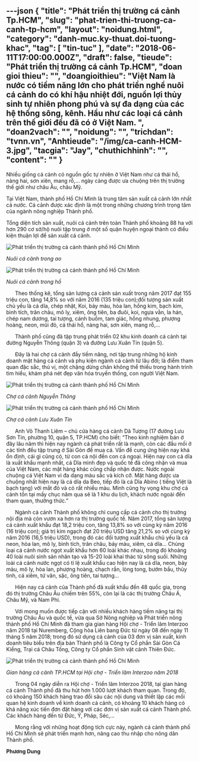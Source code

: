 ---json
{
    "title": "Phát triển thị trường cá cảnh Tp.HCM",
    "slug": "phat-trien-thi-truong-ca-canh-tp-hcm",
    "layout": "noidung.html",
    "category": "danh-muc.ky-thuat.doi-tuong-khac",
    "tag": [
        "tin-tuc"
    ],
    "date": "2018-06-11T17:00:00.000Z",
    "draft": false,
    "tieude": "Phát triển thị trường cá cảnh Tp.HCM",
    "doan gioi thieu": "",
    "doangioithieu": "Việt Nam là nước có tiềm năng lớn cho phát triển nghề nuôi cá cảnh do có khí hậu nhiệt đới, nguồn lợi thủy sinh tự nhiên phong phú và sự đa dạng của các hệ thống sông, kênh. Hầu như các loại cá cảnh trên thế giới đều đã có ở Việt Nam. ",
    "doan2vach": "",
    "noidung": "",
    "trichdan": "tvnn.vn",
    "Anhtieude": "/img/ca-canh-HCM-3.jpg",
    "tacgia": "Jay",
    "chuthichhinh": "",
    "__content__": ""
}
---
<p><span style="font-size:14px">Nhiều giống c&aacute; cảnh c&oacute; nguồn gốc tự nhi&ecirc;n ở Việt Nam như c&aacute; th&aacute;i hổ, n&agrave;ng hai, sơn xi&ecirc;n, mang rỗ,&hellip; ng&agrave;y c&agrave;ng được ưa chuộng tr&ecirc;n thị trường thế giới như ch&acirc;u &Acirc;u, ch&acirc;u Mỹ.</span></p>

<p><span style="font-size:14px">Tại Việt Nam, th&agrave;nh phố Hồ Ch&iacute; Minh l&agrave; trung t&acirc;m sản xuất c&aacute; cảnh lớn nhất cả nước. C&aacute; cảnh được x&aacute;c định l&agrave; một trong những chương tr&igrave;nh trọng t&acirc;m của ng&agrave;nh n&ocirc;ng nghiệp Th&agrave;nh phố.</span></p>

<p><span style="font-size:14px">Tổng diện t&iacute;ch sản xuất, nu&ocirc;i c&aacute; cảnh tr&ecirc;n to&agrave;n Th&agrave;nh phố khoảng 88 ha với hơn 290 cơ sở/hộ nu&ocirc;i tập trung ở một số quận huyện ngoại th&agrave;nh c&oacute; điều kiện thuận lợi để sản xuất c&aacute; cảnh.</span></p>

<p><span style="font-size:14px"><img alt="Phát triển thị trường cá cảnh thành phố Hồ Chí Minh" src="http://tvnn.vn/upload/news/2018/5/22/Phat%20trien%20Ca%20canh%20HCM/ca-canh-HCM-1.jpg" title="Phát triển thị trường cá cảnh thành phố Hồ Chí Minh" /></span></p>

<p><span style="font-size:14px"><em>Nu&ocirc;i c&aacute; cảnh trong ao</em></span></p>

<p><span style="font-size:14px"><img alt="Phát triển thị trường cá cảnh thành phố Hồ Chí Minh" src="http://tvnn.vn/upload/news/2018/5/22/Phat%20trien%20Ca%20canh%20HCM/ca-canh-HCM-2.jpg" title="Phát triển thị trường cá cảnh thành phố Hồ Chí Minh" /></span></p>

<p><span style="font-size:14px"><em>Nu&ocirc;i c&aacute; cảnh trong hồ</em></span></p>

<p><span style="font-size:14px">&nbsp;&nbsp;&nbsp;&nbsp;&nbsp; Theo thống k&ecirc;, tổng sản lượng c&aacute; cảnh sản xuất trong năm 2017 đạt 155 triệu con, tăng 14,8% so với năm 2016 (135 triệu con);đối tượng sản xuất chủ yếu l&agrave; c&aacute; dĩa, ch&eacute;p nhật, Koi, bảy m&agrave;u, h&ograve;a lan, hồng kim, bạch kim, b&igrave;nh t&iacute;ch, tr&acirc;n ch&acirc;u, m&ocirc; ly, xi&ecirc;m, &ocirc;ng ti&ecirc;n, ba đu&ocirc;i, koi, ngựa vằn, la h&aacute;n, ch&eacute;p nam dương, tai tượng, c&aacute;nh buồm, tam gi&aacute;c, hồng nhung, phượng ho&agrave;ng, neon, mũi đỏ, c&aacute; th&aacute;i hổ, n&agrave;ng hai, sơn xi&ecirc;n, mang rỗ,&hellip;</span></p>

<p><span style="font-size:14px">&nbsp;&nbsp;&nbsp;&nbsp;&nbsp; Th&agrave;nh phố cũng đ&atilde; tập trung ph&aacute;t triển 02 khu kinh doanh c&aacute; cảnh tại đường Nguyễn Th&ocirc;ng (quận 3) v&agrave; đường Lưu Xu&acirc;n T&iacute;n (quận 5).</span></p>

<p><span style="font-size:14px">&nbsp;&nbsp;&nbsp;&nbsp;&nbsp; Đ&acirc;y l&agrave; hai chợ c&aacute; cảnh đầy tiềm năng, nơi tập trung những hộ kinh doanh mặt h&agrave;ng c&aacute; cảnh v&agrave; phụ kiện ng&agrave;nh c&aacute; cảnh từ l&acirc;u đời; l&agrave; điểm tham quan đặc sắc, th&uacute; vị, một chặng dừng ch&acirc;n kh&ocirc;ng thể thiếu trong h&agrave;nh tr&igrave;nh t&igrave;m hiểu, kh&aacute;m ph&aacute; n&eacute;t đẹp văn h&oacute;a truyền thống, con người Việt Nam.</span></p>

<p><span style="font-size:14px"><img alt="Phát triển thị trường cá cảnh thành phố Hồ Chí Minh" src="http://tvnn.vn/upload/news/2018/5/22/Phat%20trien%20Ca%20canh%20HCM/ca-canh-HCM-3.jpg" title="Phát triển thị trường cá cảnh thành phố Hồ Chí Minh" /></span></p>

<p><span style="font-size:14px"><em>Chợ c&aacute; cảnh Nguyễn Th&ocirc;ng</em></span></p>

<p><span style="font-size:14px"><img alt="Phát triển thị trường cá cảnh thành phố Hồ Chí Minh" src="http://tvnn.vn/upload/news/2018/5/22/Phat%20trien%20Ca%20canh%20HCM/ca-canh-HCM-4.jpg" title="Phát triển thị trường cá cảnh thành phố Hồ Chí Minh" /></span></p>

<p><span style="font-size:14px"><em>Chợ c&aacute; cảnh Lưu Xu&acirc;n T&iacute;n</em></span></p>

<p><span style="font-size:14px">&nbsp;&nbsp;&nbsp;&nbsp;&nbsp; Anh V&otilde; Thanh Li&ecirc;m &ndash; chủ cửa h&agrave;ng c&aacute; cảnh D&atilde; Tượng (17 đường Lưu Sơn T&iacute;n, phường 10, quận 5, TP.HCM) cho biết: &ldquo;Theo kinh nghiệm b&aacute;n ở đ&acirc;y l&acirc;u năm th&igrave; hiện nay ng&agrave;nh c&aacute; ph&aacute;t triển rất l&agrave; mạnh, c&ograve;n c&aacute;c đầu mối ở c&aacute;c tỉnh đều tập trung ở S&agrave;i G&ograve;n để mua c&aacute;. Vấn đề cung ứng hiện nay kh&aacute; ổn định, c&aacute;i g&igrave; cũng c&oacute;, từ con c&aacute; nội đến con c&aacute; ngoại. Hiện nay con c&aacute; dĩa l&agrave; xuất khẩu mạnh nhất, c&aacute; Dĩa m&igrave;nh đẹp v&agrave; quốc tế đ&atilde; c&ocirc;ng nhận v&agrave; mua của Việt Nam, c&aacute;c mặt h&agrave;ng kh&aacute;c cũng chấp nhận được. Nước ngo&agrave;i chuộng c&aacute; Việt Nam v&igrave; đa dạng m&agrave;u sắc v&agrave; k&iacute;ch cỡ. Mặt h&agrave;ng được ưa chuộng nhất hiện nay l&agrave; c&aacute; dĩa da Beo, tiếp đ&oacute; l&agrave; c&aacute; Dĩa Abino ( tiếng Việt l&agrave; bạch tạng) với mắt đỏ v&agrave; c&oacute; rất nhiều m&agrave;u. M&igrave;nh cũng hy vọng khu chợ c&aacute; cảnh tồn tại mấy chục năm qua sẽ l&agrave; 1 khu du lịch, kh&aacute;ch nước ngo&agrave;i đến tham quan, thưởng thức.&rdquo;</span></p>

<p><span style="font-size:14px">&nbsp;&nbsp;&nbsp;&nbsp;&nbsp; Ng&agrave;nh c&aacute; cảnh Th&agrave;nh phố kh&ocirc;ng chỉ cung cấp c&aacute; cảnh cho thị trường nội địa m&agrave; c&ograve;n vươn xa hơn ra thị trường quốc tế. Năm 2017, tổng sản lượng c&aacute; cảnh xuất khẩu đạt 18,2 triệu con, tăng 13,8% so với c&ugrave;ng kỳ năm 2016 (16 triệu con); gi&aacute; trị kim ngạch đạt 20 triệu USD tăng 21,2% so với c&ugrave;ng kỳ năm 2016 (16,5 triệu USD), trong đ&oacute; c&aacute;c đối tượng xuất khẩu chủ yếu l&agrave; c&aacute; neon, h&ograve;a lan, m&ocirc; ly, b&igrave;nh t&iacute;ch, tr&acirc;n ch&acirc;u, bảy m&agrave;u, xi&ecirc;m, c&aacute; dĩa&hellip; Chủng loại c&aacute; cảnh nước ngọt xuất khẩu hơn 60 lo&agrave;i kh&aacute;c nhau, trong đ&oacute; khoảng 40 lo&agrave;i nu&ocirc;i sinh sản nh&acirc;n tạo v&agrave; 15-20 lo&agrave;i khai th&aacute;c từ s&ocirc;ng suối. Những lo&agrave;i c&aacute; cảnh nước ngọt c&oacute; tỉ lệ xuất khẩu cao hiện nay l&agrave; c&aacute; dĩa, neon, bảy m&agrave;u, m&ocirc; ly, h&ograve;a lan, phượng ho&agrave;ng, chạch rắn, l&ograve;ng tong, bướm bầu, thủy tinh, c&aacute; xi&ecirc;m, tứ v&acirc;n, sặc, &ocirc;ng ti&ecirc;n, tai tượng&hellip;</span></p>

<p><span style="font-size:14px">&nbsp;&nbsp;&nbsp;&nbsp;&nbsp; Hiện nay c&aacute; cảnh của Th&agrave;nh phố đ&atilde; xuất khẩu đến 48 quốc gia, trong đ&oacute; thị trường Ch&acirc;u &Acirc;u chiếm tr&ecirc;n 55%, c&ograve;n lại l&agrave; c&aacute;c thị trường Ch&acirc;u &Aacute;, Ch&acirc;u Mỹ, v&agrave; Nam Phi.</span></p>

<p><span style="font-size:14px">&nbsp;&nbsp;&nbsp;&nbsp;&nbsp; Với mong muốn được tiếp cận với nhiều kh&aacute;ch h&agrave;ng tiềm năng tại thị trường Ch&acirc;u &Acirc;u v&agrave; quốc tế, vừa qua Sở N&ocirc;ng nghiệp v&agrave; Ph&aacute;t triển n&ocirc;ng th&agrave;nh phố Hồ Ch&iacute; Minh đ&atilde; tham gia gian h&agrave;ng Hội chợ - Triển l&atilde;m Interzoo năm 2018 tại Nuremberg, Cộng h&ograve;a Li&ecirc;n bang Đức từ ng&agrave;y 08 đến ng&agrave;y 11 th&aacute;ng 5 năm 2018; trong đ&oacute; sử dụng c&aacute; cảnh của 03 đơn vị sản xuất, kinh doanh ti&ecirc;u biểu tr&ecirc;n địa b&agrave;n Th&agrave;nh phố l&agrave; C&ocirc;ng ty Cổ phần S&agrave;i G&ograve;n C&aacute; Kiểng, Trại c&aacute; Ch&acirc;u Tống, C&ocirc;ng ty Cổ phần Sinh vật cảnh Thi&ecirc;n Đức.</span></p>

<p><span style="font-size:14px"><img alt="Phát triển thị trường cá cảnh thành phố Hồ Chí Minh" src="http://tvnn.vn/upload/news/2018/5/22/Phat%20trien%20Ca%20canh%20HCM/ca-canh-HCM-5.jpg" title="Phát triển thị trường cá cảnh thành phố Hồ Chí Minh" /></span></p>

<p><span style="font-size:14px"><em>Gian h&agrave;ng c&aacute; cảnh TP.HCM tại Hội chợ - Triển l&atilde;m Interzoo năm 2018</em></span></p>

<p><span style="font-size:14px">&nbsp;&nbsp;&nbsp;&nbsp;&nbsp; Trong 04 ng&agrave;y diễn ra Hội chợ - Triển l&atilde;m Interzoo 2018, tại gian h&agrave;ng c&aacute; cảnh Th&agrave;nh phố đ&atilde; thu h&uacute;t hơn 1.000 lượt kh&aacute;ch tham quan. Trong đ&oacute;, c&oacute; khoảng 150 kh&aacute;ch h&agrave;ng trao đổi s&acirc;u c&aacute;c nội dung v&agrave; thiết lập c&aacute;c mối quan hệ kinh doanh về kinh doanh c&aacute; cảnh, c&oacute; khoảng 10 kh&aacute;ch h&agrave;ng c&oacute; khả năng x&uacute;c tiến đơn đặt h&agrave;ng với c&aacute;c đơn vị sản xuất c&aacute; cảnh Th&agrave;nh phố. C&aacute;c kh&aacute;ch h&agrave;ng đến từ Đức, &Yacute;, Ph&aacute;p, S&eacute;c,&hellip;</span></p>

<p><span style="font-size:14px">&nbsp;&nbsp;&nbsp;&nbsp;&nbsp; Mong rằng với những hoạt động t&iacute;ch cực n&agrave;y, ng&agrave;nh c&aacute; cảnh th&agrave;nh phố Hồ Ch&iacute; Minh sẽ ph&aacute;t triển mạnh hơn, n&acirc;ng cao thu nhập cho n&ocirc;ng d&acirc;n Th&agrave;nh phố.</span></p>

<p><span style="font-size:14px"><strong>Phương Dung</strong></span></p>
